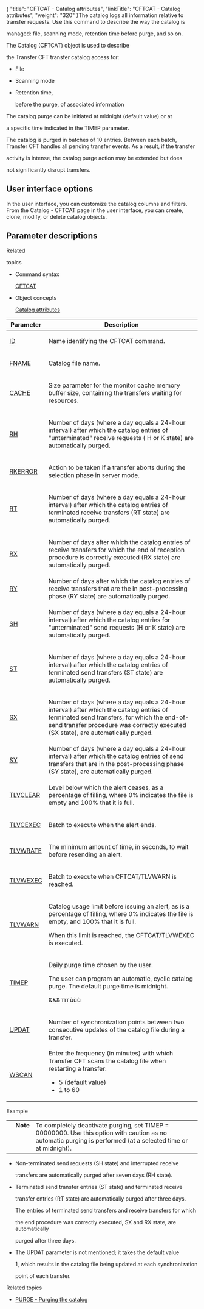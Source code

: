 {
    "title": "CFTCAT - Catalog attributes",
    "linkTitle": "CFTCAT - Catalog attributes",
    "weight": "320"
}The catalog logs all information relative to transfer requests. Use this command to describe the way the catalog is
managed: file, scanning mode, retention time before purge, and so on.

<span id="About_the_CFTCAT_Command"></span>The Catalog (CFTCAT) object is used to describe
the Transfer CFT transfer catalog access for:

-   File
-   Scanning mode
-   Retention time,
    before the purge, of associated information

The catalog purge can be initiated at midnight (default value) or at
a specific time indicated in the TIMEP parameter.

The catalog is purged in batches of 10 entries. Between each batch, Transfer CFT handles all pending transfer events. As a result, if the transfer
activity is intense, the catalog purge action may be extended but does
not significantly disrupt transfers.

## User interface options

In the user interface, you can customize the catalog columns and filters. From the Catalog - CFTCAT page in the user interface, you can create, clone, modify, or delete catalog objects.

## Parameter descriptions

Related
topics

-   Command syntax
    [CFTCAT](../../../command_summary)
-   Object concepts
    [Catalog attributes](../../../../admin_intro/admin_config_commands/catalog_parameter_concepts)

<table cellspacing="0">
   <col/>
   <col/>
   <thead>
      <tr>
         <th>Parameter</th>
         <th>Description</th>
      </tr>
   </thead>
   <tbody>
      <tr>
         <td>
            <p><a href="../../../command_summary/parameter_intro/id">ID</a> </p>
         </td>
         <td>
            <p>Name identifying the CFTCAT command.</p>
         </td>
      </tr>
      <tr>
         <td colspan="1" rowspan="1">
            <p><a href="../../../command_summary/parameter_intro/fname">FNAME</a>
</p>
         </td>
         <td colspan="1" rowspan="1">
            <p>Catalog file name. </p>
         </td>
      </tr>
      <tr>
         <td colspan="1" rowspan="1">
            <p><a href="../../../command_summary/parameter_intro/cache">CACHE</a> </p>
         </td>
         <td colspan="1" rowspan="1">
            <p>Size parameter for the monitor cache memory buffer 
 size, containing the transfers waiting for resources.</p>
         </td>
      </tr>
      <tr>
         <td colspan="1" rowspan="1">
            <p><a href="../../../command_summary/parameter_intro/rh">RH</a>
</p>
         </td>
         <td colspan="1" rowspan="1">
            <p>Number of days  (where a day equals a 24-hour interval) after which the catalog entries of "unterminated" 
 receive requests ( H or K state) are automatically purged.</p>
         </td>
      </tr>
      <tr>
         <td colspan="1" rowspan="1">
            <p><a href="../../../command_summary/parameter_intro/rkerror">RKERROR</a>
</p>
         </td>
         <td colspan="1" rowspan="1">
            <p>Action to be taken if a transfer aborts during the 
 selection phase in server mode.</p>
         </td>
      </tr>
      <tr>
         <td colspan="1" rowspan="1">
            <p><a href="../../../command_summary/parameter_intro/rt">RT</a> </p>
         </td>
         <td colspan="1" rowspan="1">
            <p>Number of days (where a day equals a 24-hour interval) after which the catalog entries of terminated 
 receive transfers (RT state) are automatically purged.</p>
         </td>
      </tr>
      <tr>
         <td colspan="1" rowspan="1">
            <p><a href="../../../command_summary/parameter_intro/rx">RX</a> </p>
         </td>
         <td colspan="1" rowspan="1">
            <p>Number of days after which the catalog entries of receive 
 transfers for which the end of reception procedure is correctly executed 
 (RX state) are automatically purged.</p>
         </td>
      </tr>
      <tr>
         <td><a href="ry.htm">RY</a>
         </td>
         <td>Number of days after which the catalog entries of receive transfers that are the  in post-processing phase (RY state) are automatically purged.         </td>
      </tr>
      <tr>
         <td colspan="1" rowspan="1">
            <p><a href="../../../command_summary/parameter_intro/sh">SH</a> </p>
         </td>
         <td colspan="1" rowspan="1">
            <p>Number of days (where a day equals a 24-hour interval) after which the catalog entries for 
 "unterminated" send requests (H or K state) are automatically purged.</p>
         </td>
      </tr>
      <tr>
         <td colspan="1" rowspan="1">
            <p><a href="../../../command_summary/parameter_intro/st">ST</a> </p>
         </td>
         <td colspan="1" rowspan="1">
            <p>Number of days (where a day equals a 24-hour interval) after which the catalog entries of terminated 
 send transfers (ST state) are automatically purged.</p>
         </td>
      </tr>
      <tr>
         <td colspan="1" rowspan="1">
            <p><a href="../../../command_summary/parameter_intro/sx">SX</a>
</p>
         </td>
         <td colspan="1" rowspan="1">
            <p>Number of days (where a day equals a 24-hour interval) after which the catalog entries of terminated 
 send transfers, for which the end-of-send transfer procedure was correctly 
 executed (SX state), are automatically purged.</p>
         </td>
      </tr>
      <tr>
         <td><a href="sy.htm">SY</a>
         </td>
         <td>Number of days (where a day equals a 24-hour interval) after which the catalog entries of send transfers that  are in the post-processing phase (SY state), are automatically purged.         </td>
      </tr>
      <tr>
         <td colspan="1" rowspan="1">
            <p><a href="../../../command_summary/parameter_intro/tlvclear">TLVCLEAR</a>
</p>
         </td>
         <td colspan="1" rowspan="1">
            <p>Level below which the alert ceases, as a percentage of filling, where 0% indicates the file is empty and 100% that it is full.</p>
         </td>
      </tr>
      <tr>
         <td colspan="1" rowspan="1">
            <p><a href="../../../command_summary/parameter_intro/tlvcexec">TLVCEXEC</a>
</p>
         </td>
         <td colspan="1" rowspan="1">
            <p>Batch to execute when the alert ends.</p>
         </td>
      </tr>
      <tr>
         <td colspan="1" rowspan="1">
            <p><a href="../../../command_summary/parameter_intro/tlvwrate">TLVWRATE</a>
</p>
         </td>
         <td colspan="1" rowspan="1">
            <p>The minimum amount of time, in seconds, to wait before 
 resending an alert. </p>
         </td>
      </tr>
      <tr>
         <td colspan="1" rowspan="1">
            <p><a href="../../../command_summary/parameter_intro/tlvwexec">TLVWEXEC</a>
</p>
         </td>
         <td colspan="1" rowspan="1">
            <p>Batch to execute when CFTCAT/TLVWARN is reached.</p>
         </td>
      </tr>
      <tr>
         <td colspan="1" rowspan="1">
            <p><a href="../../../command_summary/parameter_intro/tlvwarn">TLVWARN</a>
</p>
         </td>
         <td colspan="1" rowspan="1">
            <p>Catalog usage limit before issuing an alert, as is a percentage of filling, where 0% indicates the file is empty, and 100% that it is full.</p>
            <p>When this 
 limit is reached, the CFTCAT/TLVWEXEC is executed.</p>
         </td>
      </tr>
      <tr>
         <td colspan="1" rowspan="1">
            <p><a href="../../../command_summary/parameter_intro/timep">TIMEP</a> </p>
         </td>
         <td colspan="1" rowspan="1">
            <p>Daily purge time chosen by the user.</p>
            <p>The user can program an automatic, cyclic catalog purge. 
 The default purge time is midnight.</p>
            <p>&amp;&amp;&amp; ïïï ùùù</p>
         </td>
      </tr>
      <tr>
         <td colspan="1" rowspan="1">
            <p><a href="../../../command_summary/parameter_intro/updat">UPDAT</a> </p>
         </td>
         <td colspan="1" rowspan="1">
            <p>Number of synchronization points between two consecutive 
 updates of the catalog file during a transfer.</p>
         </td>
      </tr>
      <tr>
         <td colspan="1" rowspan="1">
            <p><a href="../../../command_summary/parameter_intro/wscan">WSCAN</a> </p>
         </td>
         <td colspan="1" rowspan="1">Enter the frequency (in minutes) with which <span>Transfer CFT</span> scans the catalog file when  restarting a transfer:            <ul>               <li>5 (default value)               </li>               <li>1 to 60               </li>            </ul>         </td>
      </tr>
   </tbody>
</table>

Example

<table cellpadding="0" cellspacing="0">
   <col/>
   <col/>
   <col/>
      <tr>
         <td valign="top">         </td>
         <td valign="top"><span><b>Note</b></span>
         </td>
         <td data-mc-autonum="&lt;b&gt;Note&lt;/b&gt;" valign="top">To completely deactivate purging, set TIMEP = 00000000. Use this option with caution as no automatic 
 purging is performed (at a selected time or at midnight).         </td>
      </tr>
</table>

-   Non-terminated send requests (SH state) and interrupted receive
    transfers are automatically purged after seven days (RH state).
-   Terminated send transfer entries (ST state) and terminated receive
    transfer entries (RT state) are automatically purged after three days.
    The entries of terminated send transfers and receive transfers for which
    the end procedure was correctly executed, SX and RX state, are automatically
    purged after three days.
-   The UPDAT parameter is not mentioned; it takes the default value
    1, which results in the catalog file being updated at each synchronization
    point of each transfer.

Related topics

-   [PURGE - Purging the catalog](../../../../admin_intro/admin_commands_intro/purge_catalog)
